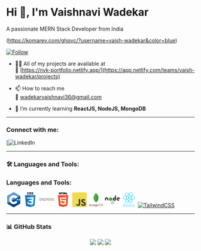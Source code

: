 # Hi 👋, I'm Vaishnavi Wadekar

A passionate MERN Stack Developer from India

(https://komarev.com/ghpvc/?username=vaish-wadekar&color=blue)

[![Follow](https://img.shields.io/github/followers/vaish-wadekar?label=Follow&style=social)](https://github.com/vaish-wadekar)

- 👩‍💻 All of my projects are available at  
  🔗 [https://nvk-portfolio.netlify.app/](https://app.netlify.com/teams/vaish-wadekar/projects)

- 📫 How to reach me  
  📧 [wadekarvaishnavi36@gmail.com](mailto:wadekarvaishnavi36@gmail.com)

- 🌱 I’m currently learning **ReactJS, NodeJS, MongoDB**

---

### Connect with me:
[![LinkedIn](www.linkedin.com/in/vaishnavi-wadekar-4172b5259) <!-- put your LinkedIn link --> 

---

### 🛠️ Languages and Tools:

### Languages and Tools:

<p align="left">
  <a href="https://isocpp.org/" target="_blank"><img src="https://raw.githubusercontent.com/devicons/devicon/master/icons/cplusplus/cplusplus-original.svg" alt="C++" width="40" height="40"/></a>
  <a href="https://developer.mozilla.org/en-US/docs/Web/CSS" target="_blank"><img src="https://raw.githubusercontent.com/devicons/devicon/master/icons/css3/css3-original-wordmark.svg" alt="CSS3" width="40" height="40"/></a>
  <a href="https://expressjs.com/" target="_blank"><img src="https://raw.githubusercontent.com/devicons/devicon/master/icons/express/express-original-wordmark.svg" alt="Express" width="40" height="40"/></a>
  <a href="https://developer.mozilla.org/en-US/docs/Web/HTML" target="_blank"><img src="https://raw.githubusercontent.com/devicons/devicon/master/icons/html5/html5-original-wordmark.svg" alt="HTML5" width="40" height="40"/></a>
  <a href="https://developer.mozilla.org/en-US/docs/Web/JavaScript" target="_blank"><img src="https://raw.githubusercontent.com/devicons/devicon/master/icons/javascript/javascript-original.svg" alt="JavaScript" width="40" height="40"/></a>
  <a href="https://www.mongodb.com/" target="_blank"><img src="https://raw.githubusercontent.com/devicons/devicon/master/icons/mongodb/mongodb-original-wordmark.svg" alt="MongoDB" width="40" height="40"/></a>
  <a href="https://nodejs.org/" target="_blank"><img src="https://raw.githubusercontent.com/devicons/devicon/master/icons/nodejs/nodejs-original-wordmark.svg" alt="Node.js" width="40" height="40"/></a>
  <a href="https://reactjs.org/" target="_blank"><img src="https://raw.githubusercontent.com/devicons/devicon/master/icons/react/react-original-wordmark.svg" alt="React" width="40" height="40"/></a>
  <a href="https://tailwindcss.com/" target="_blank"><img src="https://www.vectorlogo.zone/logos/tailwindcss/tailwindcss-icon.svg" alt="TailwindCSS" width="40" height="40"/></a>
</p>


---

### 📊 GitHub Stats

<p align="center">
  <img src="https://github-readme-stats.vercel.app/api/top-langs/?username=nayank53&layout=compact&theme=github_dark" />
  <img src="https://github-readme-stats.vercel.app/api?username=nayank53&show_icons=true&theme=github_dark&hide_border=true" />
  <img src="https://github-readme-streak-stats.herokuapp.com/?user=nayank53&theme=github-dark&hide_border=true" />
</p>
